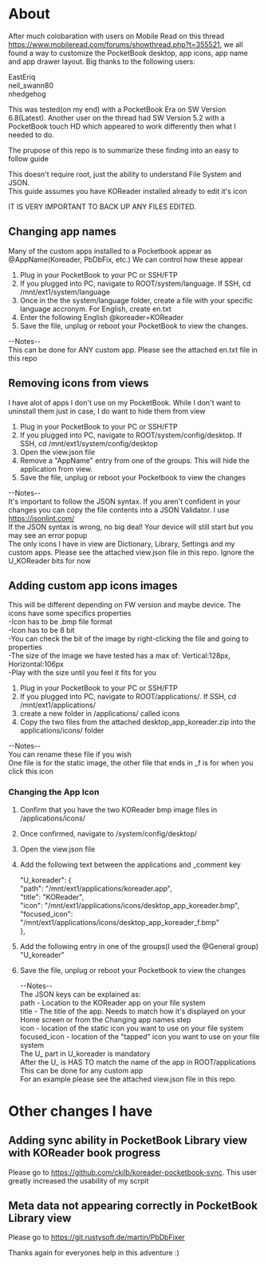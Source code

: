 # About
After much colobaration with users on Mobile Read on this thread https://www.mobileread.com/forums/showthread.php?t=355521, we all found a way to customize the PocketBook desktop, app icons, app name and app drawer layout. Big thanks to the following users:  

EastEriq  
neil_swann80  
nhedgehog

This was tested(on my end) with a PocketBook Era on SW Version 6.8(Latest). Another user on the thread had SW Version 5.2 with a PocketBook touch HD which appeared to work differently then what I needed to do.  

The prupose of this repo is to summarize these finding into an easy to follow guide

This doesn't require root, just the ability to understand File System and JSON.  
This guide assumes you have KOReader installed already to edit it's icon

IT IS VERY IMPORTANT TO BACK UP ANY FILES EDITED.

## Changing app names
Many of the custom apps installed to a Pocketbook appear as @AppName(Koreader, PbDbFix, etc.) We can control how these appear
1. Plug in your PocketBook to your PC or SSH/FTP
2. If you plugged into PC, navigate to ROOT/system/language. If SSH, cd /mnt/ext1/system/language
3. Once in the the system/language folder, create a file with your specific language accronym. For English, create en.txt
4. Enter the following
   English
   @koreader=KOReader
5. Save the file, unplug or reboot your PocketBook to view the changes.  
   
--Notes--  
This can be done for ANY custom app. Please see the attached en.txt file in this repo

## Removing icons from views
I have alot of apps I don't use on my PocketBook. While I don't want to uninstall them just in case, I do want to hide them from view
1. Plug in your PocketBook to your PC or SSH/FTP
2. If you plugged into PC, navigate to ROOT/system/config/desktop. If SSH, cd /mnt/ext1/system/config/desktop
3. Open the view.json file
4. Remove a "AppName" entry from one of the groups. This will hide the application from view.
5. Save the file, unplug or reboot your Pocketbook to view the changes  
   
--Notes--  
It's important to follow the JSON syntax. If you aren't confident in your changes you can copy the file contents into a JSON Validator. I use https://jsonlint.com/  
If the JSON syntax is wrong, no big deal! Your device will still start but you may see an error popup  
The only icons I have in view are Dictionary, Library, Settings and my custom apps. Please see the attached view.json file in this repo. Ignore the U_KOReader bits for now  

## Adding custom app icons images
This will be different depending on FW version and maybe device. The icons have some specifics properties  
-Icon has to be .bmp file format  
-Icon has to be 8 bit  
-You can check the bit of the image by right-clicking the file and going to properties  
-The size of the image we have tested has a max of: Vertical:128px, Horizontal:106px  
-Play with the size until you feel it fits for you  
1. Plug in your PocketBook to your PC or SSH/FTP
2. If you plugged into PC, navigate to ROOT/applications/. If SSH, cd /mnt/ext1/applications/
3. create a new folder in /applications/ called icons
4. Copy the two files from the attached desktop_app_koreader.zip into the applications/icons/ folder  
   
--Notes--  
You can rename these file if you wish  
One file is for the static image, the other file that ends in _f is for when you click this icon  

### Changing the App Icon
1. Confirm that you have the two KOReader bmp image files in /applications/icons/
2. Once confirmed, navigate to /system/config/desktop/
3. Open the view.json file
4. Add the following text between the applications and _comment key  

	"U_koreader": {  
	       "path": "/mnt/ext1/applications/koreader.app",  
	       "title": "KOReader",  
               "icon": "/mnt/ext1/applications/icons/desktop_app_koreader.bmp",  
	       "focused_icon": "/mnt/ext1/applications/icons/desktop_app_koreader_f.bmp"  
	},  

6. Add the following entry in one of the groups(I used the @General group)  
"U_koreader"
8. Save the file, unplug or reboot your Pocketbook to view the changes
   
   --Notes--  
   The JSON keys can be explained as:  
     path - Location to the KOReader app on your file system  
     title - The title of the app. Needs to match how it's displayed on your Home screen or from the Changing app names step  
     icon - location of the static icon you want to use on your file system  
     focused_icon - location of the "tapped" icon you want to use on your file system  
   The U_ part in U_koreader is mandatory  
   After the U_ is HAS TO match the name of the app in ROOT/applications  
   This can be done for any custom app  
   For an example please see the attached view.json file in this repo.  

# Other changes I have 
## Adding sync ability in PocketBook Library view with KOReader book progress
Please go to https://github.com/ckilb/koreader-pocketbook-sync. This user greatly increased the usability of my scrpit

## Meta data not appearing correctly in PocketBook Library view
Please go to https://git.rustysoft.de/martin/PbDbFixer  

Thanks again for everyones help in this adventure :)


    
